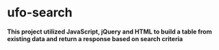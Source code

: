 # ufo-search
**This project utilized JavaScript, jQuery and HTML to build a table from existing data and return a response based on search criteria**
